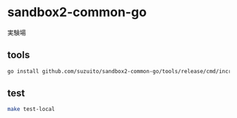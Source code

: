 # sandbox2-common-go

実験場


## tools

```bash
go install github.com/suzuito/sandbox2-common-go/tools/release/cmd/increment-release-version
```

## test

```bash
make test-local
```
